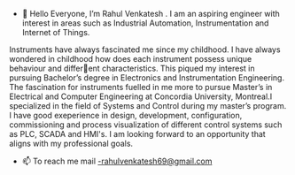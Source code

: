 - 👋 Hello Everyone, 
I’m Rahul Venkatesh . I am an aspiring engineer with interest in areas such as Industrial Automation, Instrumentation and Internet of Things.

Instruments have always fascinated me since my childhood. I have always wondered in childhood how does each instrument possess unique behaviour and different characteristics. This piqued my interest in pursuing Bachelor’s degree in Electronics and Instrumentation Engineering. The fascination for instruments fuelled 
in me more to pursue Master’s in Electrical and Computer Engineering at Concordia University, Montreal.I specialized in the field of Systems and Control 
during my master’s program. I have good exeperience in design, development, configuration, commissioning and process visualization of different control systems
such as PLC, SCADA and HMI's. I am looking forward to an opportunity that aligns with my professional goals.


- 📫 To reach me mail -rahulvenkatesh69@gmail.com



